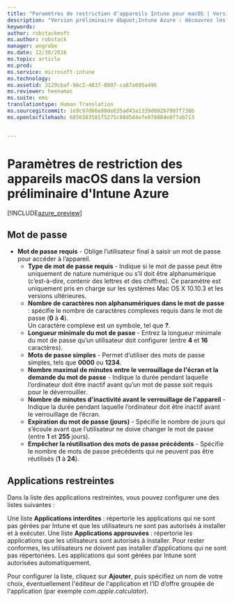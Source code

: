 ```yaml
---
title: "Paramètres de restriction d’appareils Intune pour macOS | Version préliminaire d’Intune Azure | Microsoft Docs"
description: "Version préliminaire d&quot;Intune Azure : découvrez les paramètres Intune qui vous permettent de contrôler les paramètres et fonctionnalités des appareils macOS."
keywords: 
author: robstackmsft
ms.author: robstack
manager: angrobe
ms.date: 12/30/2016
ms.topic: article
ms.prod: 
ms.service: microsoft-intune
ms.technology: 
ms.assetid: 3129cbaf-96c2-4837-8907-ca87a605a496
ms.reviewer: heenamac
ms.suite: ems
translationtype: Human Translation
ms.sourcegitcommit: 1e9c97d66e80de635ad43a1339d092b7987f738b
ms.openlocfilehash: 6856303581f5275c88d5d4efe07088de8f7ab713


---
```


# <a name="macos-device-restriction-settings-in-intune-azure-preview"></a>Paramètres de restriction des appareils macOS dans la version préliminaire d'Intune Azure

[!INCLUDE[azure_preview](../includes/azure_preview.md)]

## <a name="password"></a>Mot de passe
-   **Mot de passe requis** - Oblige l’utilisateur final à saisir un mot de passe pour accéder à l’appareil.
    -   **Type de mot de passe requis** - Indique si le mot de passe peut être uniquement de nature numérique ou s’il doit être alphanumérique (c’est-à-dire, contenir des lettres et des chiffres). Ce paramètre est uniquement pris en charge sur les systèmes Mac OS X 10.10.3 et les versions ultérieures.
    -   **Nombre de caractères non alphanumériques dans le mot de passe** : spécifie le nombre de caractères complexes requis dans le mot de passe (**0** à **4**).<br>Un caractère complexe est un symbole, tel que **?**.
    -   **Longueur minimale du mot de passe** - Entrez la longueur minimale du mot de passe qu’un utilisateur doit configurer (entre **4** et **16** caractères).
    -   **Mots de passe simples** - Permet d’utiliser des mots de passe simples, tels que **0000** ou **1234**.
    -   **Nombre maximal de minutes entre le verrouillage de l'écran et la demande du mot de passe** - Indique la durée pendant laquelle l’ordinateur doit être inactif avant qu’un mot de passe soit requis pour le déverrouiller.
    -   **Nombre de minutes d'inactivité avant le verrouillage de l'appareil** - Indique la durée pendant laquelle l’ordinateur doit être inactif avant le verrouillage de l’écran.
    -   **Expiration du mot de passe (jours)** - Spécifie le nombre de jours qui s’écoule avant que l’utilisateur ne doive changer le mot de passe (entre **1** et **255** jours).
    -   **Empêcher la réutilisation des mots de passe précédents** - Spécifie le nombre de mots de passe précédents qui ne peuvent pas être réutilisés (**1** à **24**).

## <a name="restricted-apps"></a>Applications restreintes

Dans la liste des applications restreintes, vous pouvez configurer une des listes suivantes :

Une liste **Applications interdites** : répertorie les applications qui ne sont pas gérées par Intune et que les utilisateurs ne sont pas autorisés à installer et à exécuter.
Une liste **Applications approuvées** : répertorie les applications que les utilisateurs sont autorisés à installer. Pour rester conformes, les utilisateurs ne doivent pas installer d’applications qui ne sont pas répertoriées. Les applications qui sont gérées par Intune sont autorisées automatiquement.

Pour configurer la liste, cliquez sur **Ajouter**, puis spécifiez un nom de votre choix, éventuellement l'éditeur de l'application et l’ID d’offre groupée de l'application (par exemple *com.apple.calculator*).





<!--HONumber=Feb17_HO1-->


